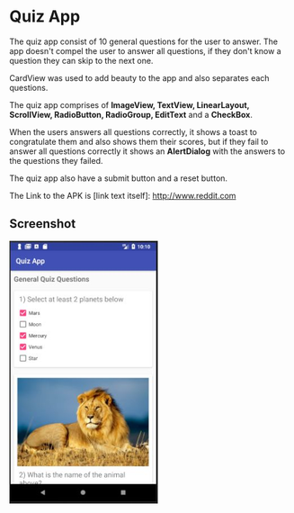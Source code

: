 # Quiz App

The quiz app consist of 10 general questions for the user to answer. The app doesn't compel the user to answer all questions, if they don't know a question they can skip to the next one.

CardView was used to add beauty to the app and also separates each questions.

The quiz app comprises of **ImageView, TextView, LinearLayout, ScrollView, RadioButton, RadioGroup, EditText** and a **CheckBox**.

When the users answers all questions correctly, it shows a toast to congratulate them and also shows them their scores, but if they fail to answer all questions correctly it shows an **AlertDialog** with the answers to the questions they failed.

The quiz app also have a submit button and a reset button.

The Link to the APK is [link text itself]: http://www.reddit.com

## Screenshot ##
![alt text](https://github.com/kelvinrolex/quizapp/blob/master/screenshots/quiz_app_screenshot.JPG)